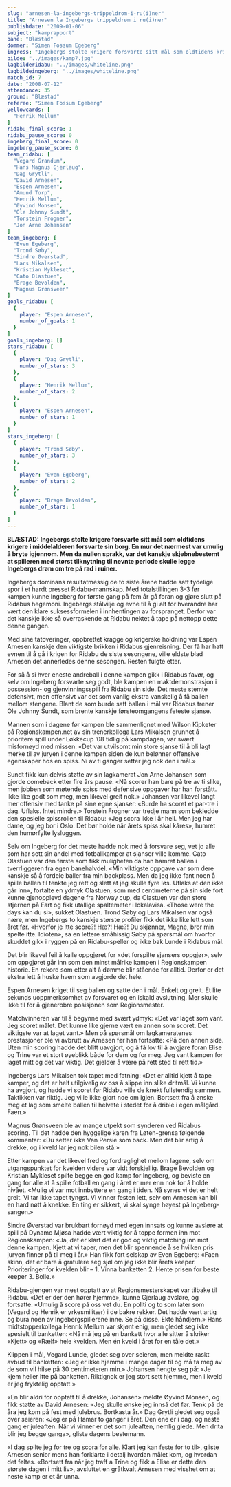 ```yaml
---
slug: "arnesen-la-ingebergs-trippeldrom-i-ru(i)ner"
title: "Arnesen la Ingebergs trippeldrøm i ru(i)ner"
publishdate: "2009-01-06"
subject: "kamprapport"
bane: "Blæstad"
dommer: "Simen Fossum Egeberg"
ingress: "Ingebergs stolte krigere forsvarte sitt mål som oldtidens krigere i middelalderen forsvarte sin borg. En mur det nærmest var umulig å bryte igjennom. Men da nullen sprakk, var det kanskje skjebnebestemt at spilleren med størst tilknytning til nevnte periode skulle legge Ingebergs drøm om tre på rad i ruiner."
bilde: "../images/kamp7.jpg"
lagbilderidabu: "../images/whiteline.png"
lagbildeingeberg: "../images/whiteline.png"
match_id: 7
date: "2008-07-12"
attendance: 35
ground: "Blæstad"
referee: "Simen Fossum Egeberg"
yellowcards: [
  "Henrik Mellum"
]
ridabu_final_score: 1
ridabu_pause_score: 0
ingeberg_final_score: 0
ingeberg_pause_score: 0
team_ridabu: [
  "Vegard Grandum",
  "Hans Magnus Gjerlaug",
  "Dag Grytli",
  "David Arnesen",
  "Espen Arnesen",
  "Amund Torp",
  "Henrik Mellum",
  "Øyvind Monsen",
  "Ole Johnny Sundt",
  "Torstein Frogner",
  "Jon Arne Johansen"
]
team_ingeberg: [
  "Even Egeberg",
  "Trond Søby",
  "Sindre Øverstad",
  "Lars Mikalsen",
  "Kristian Mykleset",
  "Cato Olastuen",
  "Brage Bevolden",
  "Magnus Grønsveen"
]
goals_ridabu: [
  {
    player: "Espen Arnesen",
    number_of_goals: 1
  }
]
goals_ingeberg: []
stars_ridabu: [
  {
    player: "Dag Grytli",
    number_of_stars: 3
  },
  {
    player: "Henrik Mellum",
    number_of_stars: 2
  },
  {
    player: "Espen Arnesen",
    number_of_stars: 1
  }
]
stars_ingeberg: [
  {
    player: "Trond Søby",
    number_of_stars: 3
  },
  {
    player: "Even Egeberg",
    number_of_stars: 2
  },
  {
    player: "Brage Bevolden",
    number_of_stars: 1
  }
]
---
```


**BLÆSTAD: Ingebergs stolte krigere forsvarte sitt mål som oldtidens krigere i middelalderen forsvarte sin borg. En mur det nærmest var umulig å bryte igjennom. Men da nullen sprakk, var det kanskje skjebnebestemt at spilleren med størst tilknytning til nevnte periode skulle legge Ingebergs drøm om tre på rad i ruiner.**

Ingebergs dominans resultatmessig de to siste årene hadde satt tydelige spor i et hardt presset Ridabu-mannskap. Med totalstillingen 3-3 før kampen kunne Ingeberg for første gang på fem år gå foran og gjøre slutt på Ridabus hegemoni. Ingebergs stålvilje og evne til å gi alt for hverandre har vært den klare suksessformelen i innhentingen av forspranget. Derfor var det kanskje ikke så overraskende at Ridabu nektet å tape på nettopp dette denne gangen.

Med sine tatoveringer, oppbrettet kragge og krigerske holdning var Espen Arnesen kanskje den viktigste brikken i Ridabus gjenreisning. Der få har hatt evnen til å gå i krigen for Ridabu de siste sesongene, ville eldste blad Arnesen det annerledes denne sesongen. Resten fulgte etter.

For så å si hver eneste andreball i denne kampen gikk i Ridabus favør, og selv om Ingeberg forsvarte seg godt, ble kampen en maktdemonstrasjon i possession- og gjenvinningsspill fra Ridabu sin side. Det meste stemte defensivt, men offensivt var det som vanlig ekstra vanskelig å få ballen mellom stengene. Blant de som burde satt ballen i mål var Ridabus trener Ole Johnny Sundt, som brente kanskje førsteomgangens feteste sjanse.

Mannen som i dagene før kampen ble sammenlignet med Wilson Kipketer på Regionskampen.net av sin trenerkollega Lars Mikalsen grunnet å prioritere spill under Løkkecup ’08 tidlig på kampdagen, var svært misfornøyd med missen: «Det var utvilsomt min store sjanse til å bli lagt merke til av juryen i denne kampen siden de kun belønner offensive egenskaper hos en spiss. Ni av ti ganger setter jeg nok den i mål.»

Sundt fikk kun delvis støtte av sin lagkamerat Jon Arne Johansen som gjorde comeback etter fire års pause: «Nå scorer han bare på tre av ti slike, men jobben som møtende spiss med defensive oppgaver har han forstått. Ikke like godt som meg, men likevel greit nok.» Johansen var likevel langt mer offensiv med tanke på sine egne sjanser: «Burde ha scoret et par-tre i dag. Uflaks. Intet mindre.» Torstein Frogner var tredje mann som bekledde den spesielle spissrollen til Ridabu: «Jeg scora ikke i år hell. Men jeg har dame, og jeg bor i Oslo. Det bør holde når årets spiss skal kåres», humret den humørfylte lysluggen.

Selv om Ingeberg for det meste hadde nok med å forsvare seg, vet jo alle som har sett sin andel med fotballkamper at sjanser ville komme. Cato Olastuen var den første som fikk muligheten da han hamret ballen i tverrliggeren fra egen banehalvdel. «Min viktigste oppgave var som dere kanskje så å fordele baller fra min backplass. Men da jeg ikke fant noen å spille ballen til tenkte jeg rett og slett at jeg skulle fyre løs. Uflaks at den ikke går inn», fortalte en ydmyk Olastuen, som med centimeterne på sin side fort kunne gjenopplevd dagene fra Norway cup, da Olastuen var den store stjernen på Fart og fikk utallige spaltemeter i lokalavisa. «Those were the days kan du si», sukket Olastuen. 
Trond Søby og Lars Mikalsen var også nære, men Ingebergs to kanskje største profiler fikk det ikke like lett som året før. «Hvorfor je itte score?! Hæ?! Hæ?! Du skjønner, Magne, bror min spelte itte. Idioten», sa en lettere småhissig Søby på spørsmål om hvorfor skuddet gikk i ryggen på en Ridabu-speller og ikke bak Lunde i Ridabus mål.

Det blir likevel feil å kalle oppgjøret for «det forspilte sjansers oppgjør», selv om oppgjøret går inn som den minst målrike kampen i Regionskampen historie. En rekord som etter alt å dømme blir stående for alltid. Derfor er det ekstra lett å huske hvem som avgjorde det hele.

Espen Arnesen kriget til seg ballen og satte den i mål. Enkelt og greit. Et lite sekunds uoppmerksomhet av forsvaret og en iskald avslutning. Mer skulle ikke til for å gjenerobre posisjonen som Regionsmester.

Matchvinneren var til å begynne med svært ydmyk: «Det var laget som vant. Jeg scoret målet. Det kunne like gjerne vært en annen som scoret. Det viktigste var at laget vant.» 
Men på spørsmål om lagkameratenes prestasjoner ble vi avbrutt av Arnesen før han fortsatte: «På den annen side. Uten min scoring hadde det blitt uavgjort, og å få lov til å avgjøre foran Elise og Trine var et stort øyeblikk både for dem og for meg. Jeg vant kampen for laget mitt og det var viktig. Det gjelder å være på rett sted til rett tid.»

Ingebergs Lars Mikalsen tok tapet med fatning: «Det er alltid kjett å tape kamper, og det er helt utilgivelig av oss å slippe inn slike dritmål. Vi kunne ha avgjort, og hadde vi scoret før Ridabu ville de knekt fullstendig sammen. Taktikken var riktig. Jeg ville ikke gjort noe om igjen. Bortsett fra å ønske meg et lag som smelte ballen til helvete i stedet for å drible i egen målgård. Faen.»

Magnus Grønsveen ble av mange utpekt som synderen ved Ridabus scoring. Til det hadde den hyggelige karen fra Løten-grensa følgende kommentar: «Du setter ikke Van Persie som back. Men det blir artig å drekke, og i kveld lar jeg nok bilen stå.»

Etter kampen var det likevel fred og fordraglighet mellom lagene, selv om utgangspunktet for kvelden videre var vidt forskjellig. Brage Bevolden og Kristian Mykleset spilte begge en god kamp for Ingeberg, og beviste en gang for alle at å spille fotball en gang i året er mer enn nok for å holde nivået. «Mulig vi var mot innbyttere en gang i tiden. Nå synes vi det er helt greit. Vi tar ikke tapet tyngst. Vi vinner festen lett, selv om Arnesen kan bli en hard nøtt å knekke. En ting er sikkert, vi skal synge høyest på Ingeberg-sangen.»

Sindre Øverstad var brukbart fornøyd med egen innsats og kunne avsløre at spill på Dynamo Mjøsa hadde vært viktig for å toppe formen inn mot Regionskampen: «Ja, det er klart det er god og viktig matching inn mot denne kampen. Kjett at vi taper, men det blir spennende å se hvilken pris juryen finner på til meg i år.» Han fikk fort selskap av Even Egeberg: «Faen skinn, det er bare å gratulere seg sjøl om jeg ikke blir årets keeper. Prioriteringer for kvelden blir – 1. Vinna banketten 2. Hente prisen for beste keeper 3. Bolle.»

Ridabu-gjengen var mest opptatt av at Regionsmesterskapet var tilbake til Ridabu. «Det er der den hører hjemme», kunne Gjerlaug avsløre, og fortsatte: «Umulig å score på oss vet du. En politi og to som later som (Vegard og Henrik er yrkesmilitær) i de bakre rekker. Det hadde vært artig og bura noen av Ingebergspillerene inne. Se på disse. Ekte håndjern.» Hans midtstopperkollega Henrik Mellum var skjønt enig, men gledet seg ikke spesielt til banketten: «Nå må jeg på en bankett hvor alle sitter å skriker «Kjett» og «Rælf» hele kvelden. Men én kveld i året for en tåle det.»

Klippen i mål, Vegard Lunde, gledet seg over seieren, men meldte raskt avbud til banketten: «Jeg er ikke hjemme i mange dager til og må ta meg av de som vil hilse på 30 centimeteren min.» Johansen hengte seg på: «Je kjem heller itte på banketten. Riktignok er jeg stort sett hjemme, men i kveld er jeg fryktelig opptatt.»

«En blir aldri for opptatt til å drekke, Johansen» meldte Øyvind Monsen, og fikk støtte av David Arnesen: «Jeg skulle ønske jeg innså det før. Tenk på de åra jeg kom på fest med julebrus. Bortkasta år.» Dag Grytli gledet seg også over seieren: «Jeg er på Hamar to ganger i året. Den ene er i dag, og neste gang er juleaften. Når vi vinner er det som juleaften, nemlig glede. Men drita blir jeg begge ganga», gliste dagens bestemann.

«I dag spilte jeg for tre og scora for alle. Klart jeg kan feste for to til», gliste Arnesen senior mens han forklarte i detalj hvordan målet kom, og hvordan det føltes. «Bortsett fra når jeg traff a Trine og fikk a Elise er dette den største dagen i mitt liv», avsluttet en gråtkvalt Arnesen med visshet om at neste kamp er et år unna.